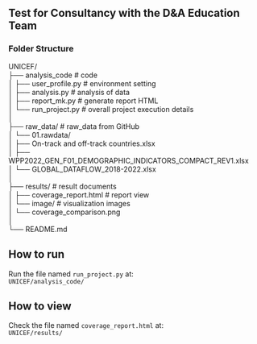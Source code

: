 ## Test for Consultancy with the D&A Education Team

### Folder Structure

UNICEF/  
├── analysis_code                # code  
│   ├── user_profile.py         # environment setting  
│   ├── analysis.py             # analysis of data  
│   ├── report_mk.py            # generate report HTML  
│   └── run_project.py          # overall project execution details  
│  
├── raw_data/                   # raw_data from GitHub  
│   └── 01.rawdata/  
│       ├── On-track and off-track countries.xlsx  
│       ├── WPP2022_GEN_F01_DEMOGRAPHIC_INDICATORS_COMPACT_REV1.xlsx  
│       └── GLOBAL_DATAFLOW_2018-2022.xlsx  
│  
├── results/                    # result documents  
│   ├── coverage_report.html    # report view  
│   └── image/                  # visualization images  
│       └── coverage_comparison.png  
│  
└── README.md  

## How to run  
Run the file named `run_project.py` at:  
`UNICEF/analysis_code/`

## How to view  
Check the file named `coverage_report.html` at:  
`UNICEF/results/`
